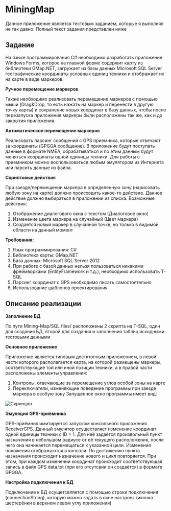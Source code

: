 # MiningMap
Данное приложение является тестовым заданием, которые я выполнял не так давно. Полный текст задания представлен ниже

## Задание
На языке программирования C# необходимо разработать приложение Windows Forms, которое на главной форме содержит карту из библиотеки GMap.NET, загружает из базы данных Microsoft SQL Server географические координаты условных единиц техники и отображает их на карте в виде маркеров.

**Ручное перемещение маркеров**

Также необходимо реализовать перемещение маркеров с помощью мыши (Drag&Drop, то есть нажать на маркер и перенести в другую точку карты) и сохранение новых координат в базу данных, чтобы после перезапуска приложения маркеры были расположены так же, как и до закрытия приложения.

**Автоматическое перемещение маркеров**

Реализовать парсинг сообщений с GPS приемника, которые отвечают за координаты (GPGGA сообщение). В приложение будут поступать данные в формате NMEA, обрабатываться и по этим данным будут меняться координаты одной единицы техники.
Для работы с приемником можно воспользоваться любым эмулятором из Интернета или парсить данные из файла.

**Скриптовые действия**

При заезде/перемещении маркера в определенную зону (нарисовать любую зону на карте) должно происходить какое-то действие. Данное действие должно выбираться в приложении из списка. Возможные действия:
1) Отображение диалогового окна с текстом (Диалоговое окно)
2) Изменение цвета маркера на случайный (Цвет маркера)
3) Создается новый маркер в случайной точке, но только в видимой области на данный момент

**Требования:**

1) Язык программирования: C#
2) Библиотека карты: GMap.NET
3) База данных: Microsoft SQL Server 2012
4) При работе с базой данных нельзя пользоваться никакими фреймворками (EntityFramework и т.д.), необходимо использовать T-SQL
5) Парсинг координат с GPS необходимо писать самостоятельно
6) Использование шаблонов проектирования

## Описание реализации
**Заполнение БД**

По пути Mining-Map/SQL files/ расположены 2 скрипта на T-SQL, один для создания БД, второй для создания и заполнения таблиц исходными тестовыми данными

**Основное приложение**

Приложение является типовым дестктопным приложением, в левой части которого располагается карта, на которой размещены маркеры, соответствующие той или иной позиции техники, а в правой части расположены элементы управления:
1) Контролы, отвечающие за перемещение углов особой зоны на карте
2) Переключатели, изменяющие поведение программы при заезде маркера в особую зону
Запущенное окно программы имеет вид:

![Скриншот](https://user-images.githubusercontent.com/35272981/230737860-7d1ff93b-8fb0-4f75-8593-149981f635cd.png)

**Эмуляция GPS-приёмника**

GPS-приёмник имитируется запуском консольного приложения ReceiverGPS. Данный эмулятор осуществляет изменение координат одной единицы техники с ID = 1. Для неё задаётся произвольный пункт назначения в небольшом радиусе от её текущего расположения, после чего она начинается перемещаться к указанной цели. Изменения положения отображаются в консоли. По достижению пункта назначения происходит назначение нового и цикл повторяется. 
При этом, при каждом изменении координат происходит соответствующая запись в файл GPS data.txt (при его отсутсвии он создаётся) в формате GPGGA.

**Настройка подключения к БД**

Подключение к БД осущетсвляется с помощью строки подключения (connectionString), которую можно задать в окне настроек (иконка шестерёнки в верхнем левом углу приложения)
